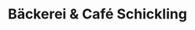 ---
title: "Bäckerei & Café Schickling"
url: /kuenzell/baeckerei-und-cafe-schickling/
shop: Bäckerei
---